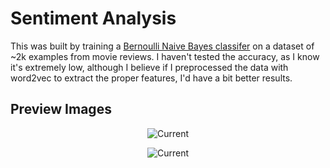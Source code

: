# Sentiment Analysis
This was built by training a [Bernoulli Naive Bayes classifer](https://en.wikipedia.org/wiki/Naive_Bayes_classifier) on a dataset of ~2k examples from movie reviews. I haven't tested the accuracy, as I know it's extremely low, although I believe if I preprocessed the data with word2vec to extract the proper features, I'd have a bit better results.

## Preview Images
<p align="center">
  <img src="http://i.imgur.com/Mh7mwbc.png" alt="Current"/>
</p>
<p align="center">
  <img src="http://i.imgur.com/yW3mvyy.png" alt="Current"/>
</p>
